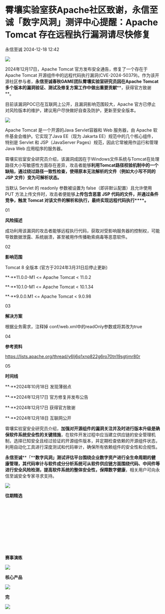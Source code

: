 #  霄壤实验室获Apache社区致谢，永信至诚「数字风洞」测评中心提醒：Apache Tomcat 存在远程执行漏洞请尽快修复   
 永信至诚   2024-12-18 12:42  
  
![](https://mmbiz.qpic.cn/sz_mmbiz_png/D5XCicp6wr0Tku3IbZ5ELs5UtSZ4AMykh9XmV9SJBib0JAIpygVbAnQfEpbAGOLogibsCyJsWaC1quZQKlNanaiaEw/640?wx_fmt=png "")  
  
  
  
2024年12月17日，Apache Tomcat 官方发布安全通告，修复了一个存在于Apache Tomcat 开源组件中的远程代码执行漏洞(CVE-2024-50379)。作为该开源社区参与者，**永信至诚春秋GAME团队霄壤实验室研究员因在Apache Tomcat 多个版本的漏洞验证、测试及修复方案工作中做出重要贡献****，获得官方致谢**。  
  
  
目前该漏洞POC已在互联网上公开，且漏洞影响范围较大，Apache 官方已停止对风险版本的维护，建议用户尽快做好自查及防护，更新至安全版本。  
  
![](https://mmbiz.qpic.cn/sz_mmbiz_png/D5XCicp6wr0RQSiauOoNPrpzEuibQzKg5llbLjVQcicFfKXxhx46OlerefE0qPib3KkkuVpVoiaQO7PSFEOnTcum3w1w/640?wx_fmt=png "")  
  
  
Apache Tomcat 是一个开源的Java Servlet容器和 Web 服务器，由 Apache 软件基金会维护。它实现了Java EE（现为 Jakarta EE）规范中的几个核心组件，特别是 Servlet 和 JSP（JavaServer Pages）规范，因此它常被用作运行和管理 Java Web 应用程序的服务器。  
  
  
霄壤实验室安全研究员介绍，该漏洞成因在于Windows文件系统与Tomcat在处理路径大小写敏感性方面存在差异，攻击者能够**利用Tomcat路径校验机制中的一个缺陷，通过绕过路径一致性检查，使得原本无法解析的文件（例如大小写不同的 JSP 文件）变为可解析状态。**  
  
  
当默认 Servlet 的 readonly 参数被设置为 false（即非默认配置）且允许使用 PUT 方法上传文件时，攻击者便能够**上传包含恶意 JSP 代码的文件，并通过条件竞争，触发 Tomcat 对该文件的解析和执行，最终实现远程代码执行****。**  
  
  
01  
  
**风险描述**  
  
  
  
成功利用该漏洞的攻击者能够远程执行代码，获取对受影响服务器的控制权，可能导致数据泄露、系统崩溃，甚至被用作传播勒索病毒等恶意软件。  
  
  
02  
  
**影响范围**  
  
  
  
Tomcat 8 全版本 (官方于2024年3月31日后停止更新)  
  
**·**11.0.0-M1 <= Apache Tomcat < 11.0.2  
  
**·**10.1.0-M1 <= Apache Tomcat < 10.1.34  
  
**·**9.0.0.M1 <= Apache Tomcat < 9.0.98  
  
  
03  
  
**解决方案**  
  
  
  
根据业务需求，注释掉 conf/web.xml中的readOnly参数或将其改为true  
  
  
04  
  
**参考资料**  
  
  
https://lists.apache.org/thread/y6lj6q1xnp822g6ro70tn19sgtjmr80r  
  
  
05  
  
**时间线**  
  
  
**·**2024年10月18日 发现薄弱点  
  
**·**2024年12月17日 官方修复并发布公告  
  
**·**2024年12月17日 获得官方致谢  
  
**·**2024年12月18日 互联网公开  
  
  
霄壤实验室安全研究员介绍，**加强对开源组件的漏洞关注并及时进行版本升级是确保软件系统安全性的关键措施**，在软件开发过程中应当建立供应链的安全管理机制，选择已知安全且经过验证的开源组件版本，并定期检查依赖的开源组件状态，利用自动化工具进行深度测试和代码审计，确保所有依赖组件的安全性和合规性。  
  
  
**永信至诚****「****数字风洞」测试评估平台**围绕企业数字资产进行全生命周期的健康管理，其**代码审计与软件成分分析系统可从软件供应链方面围绕代码、中间件等进行安全风险检测，提高软件系统的整体安全性，保障数字健康**，相关用户可向永信至诚安全专家寻求支持。  
  
  
![](https://mmbiz.qpic.cn/sz_mmbiz_png/D5XCicp6wr0Tku3IbZ5ELs5UtSZ4AMykhRwOQkcRviaGSHCgcSdZkK3FglXjDN5VcWCRkiaUuiaIbUXFKTEZ2tzW3g/640?wx_fmt=png "")  
  
**往期精选**  
  
[](https://mp.weixin.qq.com/s?__biz=MzAwNDUyMjk4MQ==&mid=2454828008&idx=1&sn=1eb7245b8cd58334fe68e3700cb7b931&scene=21#wechat_redirect)  
[](https://mp.weixin.qq.com/s?__biz=MzAwNDUyMjk4MQ==&mid=2454828006&idx=1&sn=efb848c20b614b8c71605710251df9cb&scene=21#wechat_redirect)  
[](https://mp.weixin.qq.com/s?__biz=MzAwNDUyMjk4MQ==&mid=2454827130&idx=1&sn=25f89af6acf8516aa4e5821f96f98ae0&scene=21#wechat_redirect)  
[](https://mp.weixin.qq.com/s?__biz=MzAwNDUyMjk4MQ==&mid=2454827020&idx=1&sn=51edc74f86206d5b238730ce0d84f6de&chksm=8c8f8686bbf80f901645ee25489e6d454475dc21efe565de0f3dafcb1638d5c000eac6605fd1&token=447322482&lang=zh_CN&scene=21#wechat_redirect)  
[](https://mp.weixin.qq.com/s?__biz=MzAwNDUyMjk4MQ==&mid=2454826718&idx=1&sn=8a56766ebca68967ff2f152b5eb465fc&chksm=8c8f9854bbf81142d9fd72527f26911d87b70e731ab6e4b0bece7b49c1c1aab11517638dc249&token=930694209&lang=zh_CN&scene=21#wechat_redirect)  
[](https://mp.weixin.qq.com/s?__biz=MzAwNDUyMjk4MQ==&mid=2454826500&idx=1&sn=7adcdf7dfef4cdb8de005d50565244b1&scene=21#wechat_redirect)  
[](https://mp.weixin.qq.com/s?__biz=MzAwNDUyMjk4MQ==&mid=2454825729&idx=1&sn=c5243db53f9f48cb2246261ddc892b26&scene=21#wechat_redirect)  
[](https://mp.weixin.qq.com/s?__biz=MzAwNDUyMjk4MQ==&mid=2454824458&idx=1&sn=66049fa3ea0b3c11524c8a6dc9901497&scene=21#wechat_redirect)  
[](https://mp.weixin.qq.com/s?__biz=MzAwNDUyMjk4MQ==&mid=2454823925&idx=1&sn=e6cf768dd6fbebf814514de812862c16&scene=21#wechat_redirect)  
[](https://mp.weixin.qq.com/s?__biz=MzAwNDUyMjk4MQ==&mid=2454823704&idx=1&sn=5901da0eb9f54178a04cef536204a679&scene=21#wechat_redirect)  
  
  
**赛事演练**  
  
  
![](https://mmbiz.qpic.cn/sz_mmbiz_jpg/D5XCicp6wr0Tku3IbZ5ELs5UtSZ4AMykhiaRBZu3ykLdFQ537siaty4sxSxB5Q1zAYlHibZna5UOibAlxB2Ae66CAWg/640?wx_fmt=jpeg "")  
  
  
**核心产品**  
  
  
![](https://mmbiz.qpic.cn/sz_mmbiz_png/D5XCicp6wr0Tku3IbZ5ELs5UtSZ4AMykhicTyQqIghicp0Iibk2YFreEQSsh77VpozDGI6VdNXb4qI3j5ghibvofdrQ/640?wx_fmt=png "")  
  
  
**完**  
  
  
![](https://mmbiz.qpic.cn/sz_mmbiz_jpg/D5XCicp6wr0Tku3IbZ5ELs5UtSZ4AMykhtQX5pibtpciaz0icwjYMMwZuwXhnkCLE1Cq4IcsOf8lNFIcGPkn6aO5Sg/640?wx_fmt=jpeg "")  
  
  
